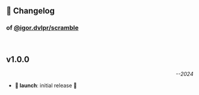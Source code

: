 ## 📒 Changelog

### of [@igor.dvlpr/scramble](https://github.com/igorskyflyer/npm-scramble)

<br>

## v1.0.0

<p align="right"><em>--2024</em></p>

- **🚀 launch**: initial release 🎉
